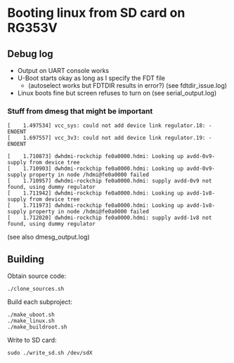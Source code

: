 # Booting linux from SD card on RG353V

## Debug log

- Output on UART console works
- U-Boot starts okay as long as I specify the FDT file 
  - (autoselect works but FDTDIR results in error?) (see fdtdir_issue.log)
- Linux boots fine but screen refuses to turn on (see serial_output.log)

### Stuff from dmesg that might be important

```
[    1.497534] vcc_sys: could not add device link regulator.18: -ENOENT
[    1.697557] vcc_3v3: could not add device link regulator.19: -ENOENT
````

```
[    1.710873] dwhdmi-rockchip fe0a0000.hdmi: Looking up avdd-0v9-supply from device tree
[    1.710903] dwhdmi-rockchip fe0a0000.hdmi: Looking up avdd-0v9-supply property in node /hdmi@fe0a0000 failed
[    1.710957] dwhdmi-rockchip fe0a0000.hdmi: supply avdd-0v9 not found, using dummy regulator
[    1.711942] dwhdmi-rockchip fe0a0000.hdmi: Looking up avdd-1v8-supply from device tree
[    1.711973] dwhdmi-rockchip fe0a0000.hdmi: Looking up avdd-1v8-supply property in node /hdmi@fe0a0000 failed
[    1.712020] dwhdmi-rockchip fe0a0000.hdmi: supply avdd-1v8 not found, using dummy regulator
```

(see also dmesg_output.log)

## Building

Obtain source code:

    ./clone_sources.sh

Build each subproject:

    ./make_uboot.sh
    ./make_linux.sh
    ./make_buildroot.sh

Write to SD card:

    sudo ./write_sd.sh /dev/sdX


